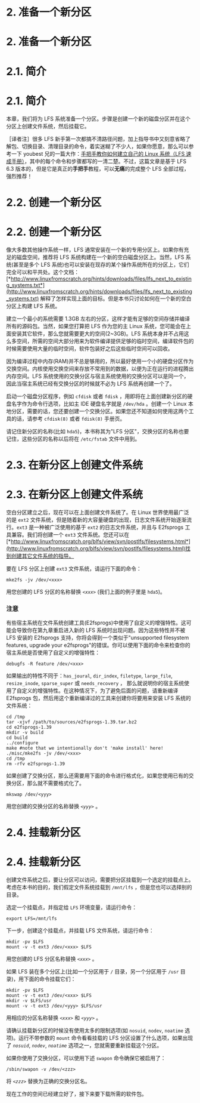 # 2\. 准备一个新分区

# 2\. 准备一个新分区

# 2.1\. 简介

# 2.1\. 简介

本章，我们将为 LFS 系统准备一个分区。步骤是创建一个新的磁盘分区并在这个分区上创建文件系统，然后挂载它。

［译者注］很多 LFS 新手第一次都搞不清路径问题，加上指导书中又刻意省略了解包、切换目录、清理目录的命令，着实迷糊了不少人，如果你愿意，那么可以参考一下 youbest 兄的一篇大作：[手把手教你如何建立自己的 Linux 系统（LFS 速成手册）](http://www.linuxsir.org/bbs/thread322894.html)，其中的每个命令和步骤都写的一清二楚。不过，这篇文章是基于 LFS 6.3 版本的，但是它是真正的**手把手**教程，可以**无痛**的完成整个 LFS 全部过程，强烈推荐！

# 2.2\. 创建一个新分区

# 2.2\. 创建一个新分区

像大多数其他操作系统一样，LFS 通常安装在一个新的专用分区上。如果你有充足的磁盘空间，推荐将 LFS 系统构建在一个新的空白磁盘分区上。当然，LFS 系统(甚至是多个 LFS 系统)也可以安装在现存的某个操作系统所在的分区上，它们完全可以和平共处。这个文档：[*http://www.linuxfromscratch.org/hints/downloads/files/lfs_next_to_existing_systems.txt*](http://www.linuxfromscratch.org/hints/downloads/files/lfs_next_to_existing_systems.txt) 解释了怎样实现上面的目标。但是本书只讨论如何在一个新的空白分区上构建 LFS 系统。

建立一个最小的系统需要 1.3GB 左右的分区，这样才能有足够的空间存储并编译所有的源码包。当然，如果您打算把 LFS 作为您的主 Linux 系统，您可能会在上面安装其它软件，那么您就需要更大的空间(2~3GB)。LFS 系统本身并不占用这么多空间，所需的空间大部分用来为软件编译提供足够的临时空间，编译软件包的时候需要使用大量的临时空间，软件包装好之后这些临时空间可以回收。

因为编译过程中内存(RAM)并不总是够用的，所以最好使用一个小的硬盘分区作为交换空间。内核使用交换空间来存放不常用到的数据，以便为正在运行的进程腾出内存空间。LFS 系统使用的交换分区与宿主系统使用的交换分区可以是同一个，因此当宿主系统已经有交换分区的时候就不必为 LFS 系统再创建一个了。

启动一个磁盘分区程序，例如 `cfdisk` 或者 `fdisk` ，用即将在上面创建新分区的硬盘名字作为命令行选项，比如主 IDE 硬盘名字就是 `/dev/hda` 。创建一个 Linux 本地分区，需要的话，您还要创建一个交换分区。如果您还不知道如何使用这两个工具的话，请参考 `cfdisk(8)` 或者 `fdisk(8)` 手册页。

请记住新分区的名称(比如 `hda5`)，本书称其为"LFS 分区"，交换分区的名称也要记住，这些分区的名称以后将在 `/etc/fstab` 文件中用到。

# 2.3\. 在新分区上创建文件系统

# 2.3\. 在新分区上创建文件系统

空白分区建立之后，现在可以在上面创建文件系统了。在 Linux 世界使用最广泛的是 `ext2` 文件系统，但是随着新的大容量硬盘的出现，日志文件系统开始逐渐流行。`ext3` 是一种被广泛使用的基于 `ext2` 的日志文件系统，并且与 E2fsprogs 工具兼容。我们将创建一个 `ext3` 文件系统。您还可以在 [*http://www.linuxfromscratch.org/blfs/view/svn/postlfs/filesystems.html*](http://www.linuxfromscratch.org/blfs/view/svn/postlfs/filesystems.html)找到创建其它文件系统的指导。

要在 LFS 分区上创建 `ext3` 文件系统，请运行下面的命令：

```
mke2fs -jv /dev/<xxx> 
```

用您创建的 LFS 分区的名称替换 *`<xxx>`* (我们上面的例子里是 `hda5`)。

### 注意

有些宿主系统在文件系统创建工具(E2fsprogs)中使用了自定义的增强特性。这可能会导致你在第九章重启进入新的 LFS 系统时出现问题。因为这些特性并不被 LFS 安装的 E2fsprogs 支持，你将会得到一个类似于"unsupported filesystem features, upgrade your e2fsprogs"的错误。你可以使用下面的命令来检查你的宿主系统是否使用了自定义的增强特性：

```
debugfs -R feature /dev/<xxx> 
```

如果输出的特性不同于：`has_joural`, `dir_index`, `filetype`, `large_file`, `resize_inode`, `sparse_super` 或 `needs_recovery` ， 那么就说明你的宿主系统使用了自定义的增强特性。在这种情况下，为了避免后面的问题，请重新编译 E2fsprogs 包，然后用这个重新编译过的工具来创建你将要用来安装 LFS 系统的文件系统：

```
cd /tmp
tar -xjvf /path/to/sources/e2fsprogs-1.39.tar.bz2
cd e2fsprogs-1.39
mkdir -v build
cd build
../configure
make #note that we intentionally don't 'make install' here!
./misc/mke2fs -jv /dev/<xxx>
cd /tmp
rm -rfv e2fsprogs-1.39 
```

如果创建了交换分区，那么还需要用下面的命令进行格式化，如果您使用已有的交换分区，那么就不需要格式化了。

```
mkswap /dev/<yyy> 
```

用您创建的交换分区的名称替换 *`<yyy>`* 。

# 2.4\. 挂载新分区

# 2.4\. 挂载新分区

创建文件系统之后，要让分区可以访问，需要把分区挂载到一个选定的挂载点上。考虑在本书的目的，我们假定文件系统挂载到 `/mnt/lfs` ，但是您也可以选择别的目录。

选定一个挂载点，并指定给 `LFS` 环境变量，请运行命令：

```
export LFS=/mnt/lfs 
```

下一步，创建这个挂载点，并挂载 LFS 文件系统，请运行命令：

```
mkdir -pv $LFS
mount -v -t ext3 /dev/<xxx> $LFS 
```

用您创建的 LFS 分区名称替换 *`<xxx>`* 。

如果 LFS 装在多个分区上(比如一个分区用于 `/` 目录，另一个分区用于 `/usr` 目录)，用下面的命令挂载它们：

```
mkdir -pv $LFS
mount -v -t ext3 /dev/<xxx> $LFS
mkdir -v $LFS/usr
mount -v -t ext3 /dev/<yyy> $LFS/usr 
```

用相应的分区名称替换 *`<xxx>`* 和 *`<yyy>`* 。

请确认挂载新分区的时候没有使用太多的限制选项(如 `nosuid`, `nodev`, `noatime` 选项)。运行不带参数的 `mount` 命令看看挂载的 LFS 分区设置了什么选项，如果出现了 *`nosuid`*, *`nodev`*, *`noatime`* 选项之一，您就需要重新挂载这个分区。

如果你使用了交换分区，可以使用下述 `swapon` 命令确保它被启用了：

```
/sbin/swapon -v /dev/<zzz> 
```

将 *`<zzz>`* 替换为正确的交换分区名。

现在工作的空间已经建立好了，接下来要下载所需的软件包。